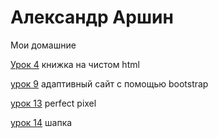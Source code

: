 # Александр Аршин
Мои домашние 

[Урок 4](https://github.com/Skraipy/Skraipy.github.io/tree/main/lesson_4 "книжка") книжка на чистом html 

[урок 9](https://github.com/Skraipy/Skraipy.github.io/tree/main/lesson_9/src) адаптивный сайт с помощью bootstrap

[урок 13](https://github.com/Skraipy/Skraipy.github.io/tree/main/lesson_13) perfect pixel

[урок 14](https://skraipy.github.io/lesson_14/src/index) шапка
